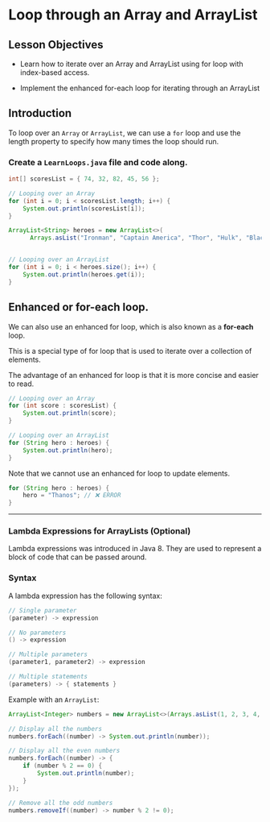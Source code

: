 # Loop through an Array and ArrayList

## Lesson Objectives

- Learn how to iterate over an Array and ArrayList using for loop with index-based access.

- Implement the enhanced for-each loop for iterating through an ArrayList

## Introduction

To loop over an `Array` or `ArrayList`, we can use a `for` loop and use the length property to specify how many times the loop should run.

### Create a `LearnLoops.java` file and code along.

```java
int[] scoresList = { 74, 32, 82, 45, 56 };

// Looping over an Array
for (int i = 0; i < scoresList.length; i++) {
    System.out.println(scoresList[i]);
}

ArrayList<String> heroes = new ArrayList<>(
      Arrays.asList("Ironman", "Captain America", "Thor", "Hulk", "Black Widow", "Hawkeye"));


// Looping over an ArrayList
for (int i = 0; i < heroes.size(); i++) {
    System.out.println(heroes.get(i));
}
```

## Enhanced or **for-each** loop.

We can also use an enhanced for loop, which is also known as a **for-each** loop.

This is a special type of for loop that is used to iterate over a collection of elements.

The advantage of an enhanced for loop is that it is more concise and easier to read.

```java
// Looping over an Array
for (int score : scoresList) {
    System.out.println(score);
}

// Looping over an ArrayList
for (String hero : heroes) {
    System.out.println(hero);
}
```

Note that we cannot use an enhanced for loop to update elements.

```java
for (String hero : heroes) {
    hero = "Thanos"; // ❌ ERROR
}
```
---

### Lambda Expressions for ArrayLists (Optional)

Lambda expressions was introduced in Java 8. They are used to represent a block of code that can be passed around.

### Syntax

A lambda expression has the following syntax:

```java
// Single parameter
(parameter) -> expression

// No parameters
() -> expression

// Multiple parameters
(parameter1, parameter2) -> expression

// Multiple statements
(parameters) -> { statements }
```

Example with an `ArrayList`:

```java
ArrayList<Integer> numbers = new ArrayList<>(Arrays.asList(1, 2, 3, 4, 5));

// Display all the numbers
numbers.forEach((number) -> System.out.println(number));

// Display all the even numbers
numbers.forEach((number) -> {
    if (number % 2 == 0) {
        System.out.println(number);
    }
});

// Remove all the odd numbers
numbers.removeIf((number) -> number % 2 != 0);
```